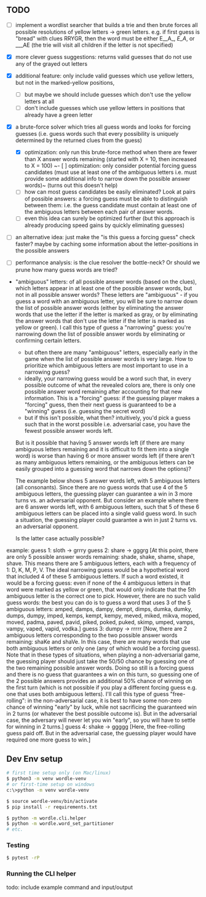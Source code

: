 ## TODO
- [ ] implement a wordlist searcher that builds a trie and then brute forces all possible resolutions of yellow letters -> green letters. e.g. if first guess is "bread" with clues RRYGR, then the word must be either E__A_, _E_A_, or ___AE (the trie will visit all children if the letter is not specified)
- [x] more clever guess suggestions: returns valid guesses that do not use any of the grayed out letters
- [x] additional feature: only include valid guesses which use yellow letters, but not in the marked-yellow positions,
    - [ ] but maybe we should include guesses which don't use the yellow letters at all
    - [ ] don't include guesses which use yellow letters in positions that already have a green letter
- [x] a brute-force solver which tries all guess words and looks for forcing guesses (i.e. guess words such that every possibility is uniquely determined by the returned clues from the guess)
    - [x] optimization: only run this brute-force method when there are fewer than X answer words remaining (started with X = 10, then increased to X = 100)
    ~- [ ] optimization: only consider potential forcing guess candidates (must use at least one of the ambiguous letters i.e. must provide some additional info to narrow down the possible answer words)~ (turns out this doesn't help)
    - [ ] how can most guess candidates be easily eliminated? Look at pairs of possible answers: a forcing guess must be able to distinguish between them: i.e. the guess candidate must contain at least one of the ambiguous letters between each pair of answer words.
    - [ ] even this idea can surely be optimized further (but this approach is already producing speed gains by quickly eliminating guesses)
- [ ] an alternative idea: just make the "is this guess a forcing guess" check faster? maybe by caching some information about the letter-positions in the possible answers
- [ ] performance analysis: is the clue resolver the bottle-neck? Or should we prune how many guess words are tried?


- "ambiguous" letters: of all possible answer words (based on the clues), which letters appear in at least one of the possible answer words, but not in all possible answer words? These letters are "ambiguous" - if you guess a word with an ambiguous letter, you will be sure to narrow down the list of possible answer words (either by eliminating the answer words that use the letter if the letter is marked as gray, or by eliminating the answer words that don't use the letter if the letter is marked as yellow or green). I call this type of guess a "narrowing" guess: you're narrowing down the list of possible answer words by eliminating or confirming certain letters.
    - but often there are many "ambiguous" letters, especially early in the game when the list of possible answer words is very large. How to prioritize which ambiguous letters are most important to use in a narrowing guess?
    - ideally, your narrowing guess would be a word such that, in every possible outcome of what the revealed colors are, there is only one possible answer word remaining after accounting for that new information. This is a "forcing" guess: if the guessing player makes a "forcing" guess, then their next guess is guaranteed to be a "winning" guess (i.e. guessing the secret word)
    - but if this isn't possible, what then? intuitively, you'd pick a guess such that in the worst possible i.e. adversarial case, you have the fewest possible answer words left.

    But is it possible that having 5 answer words left (if there are many ambiguous letters remaining and it is difficult to fit them into a single word) is worse than having 6 or more answer words left (if there aren't as many ambiguous letters remaining, or the ambiguous letters can be easily grouped into a guessing word that narrows down the options)?

    The example below shows 5 answer words left, with 5 ambiguous letters (all consonants). Since there are no guess words that use 4 of the 5 ambiguous letters, the guessing player can guarantee a win in 3 more turns vs. an adversarial opponent.
    But consider an example where there are 6 answer words left, with 6 ambiguous letters, such that 5 of these 6 ambiguous letters can be placed into a single valid guess word. In such a situation, the guessing player could guarantee a win in just 2 turns vs. an adversarial opponent.

    Is the latter case actually possible?

example:
guess 1: sloth -> grrry
guess 2: share -> gggrg
    [At this point, there are only 5 possible answer words remaining: shade, shake, shame, shape, shave. This means there are 5 ambiguous letters, each with a frequency of 1: D, K, M, P, V. The ideal narrowing guess would be a hypothetical word that included 4 of these 5 ambiguous letters. If such a word existed, it would be a forcing guess: even if none of the 4 ambiguous letters in that word were marked as yellow or green, that would only indicate that the 5th ambiguous letter is the correct one to pick. However, there are no such valid guess words: the best you can do is to guess a word that uses 3 of the 5 ambiguous letters: amped, damps, dampy, dempt, dimps, dumka, dumky, dumps, dumpy, imped, kemps, kempt, kempy, meved, miked, mikva, moped, moved, padma, paved, pavid, piked, poked, puked, skimp, umped, vamps, vampy, vaped, vapid, vodka.]
guess 3: dumpy -> rrrrr
    [Now, there are 2 ambiguous letters corresponding to the two possible answer words remaining: shaKe and shaVe. In this case, there are many words that use both ambiguous letters or only one (any of which would be a forcing guess). Note that in these types of situations, when playing a non-adversarial game, the guessing player should just take the 50/50 chance by guessing one of the two remaining possible answer words. Doing so still is a forcing guess and there is no guess that guarantees a win on this turn, so guessing one of the 2 possible answers provides an additional 50% chance of winning on the first turn (which is not possible if you play a different forcing guess e.g. one that uses both ambiguous letters). I'll call this type of guess "free-rolling": in the non-adversarial case, it is best to have some non-zero chance of winning "early" by luck, while not sacrificing the guaranteed win in 2 turns (or whatever the best possible outcome is). But in the adversarial case, the adversary will never let you win "early", so you will have to settle for winning in 2 turns.]
guess 4: shake -> ggggg
    [Here, the free-rolling guess paid off. But in the adversarial case, the guessing player would have required one more guess to win.]

## Dev Env setup
```bash
# first time setup only (on Mac/linux)
$ python3 -m venv wordle-venv
# or first-time setup on windows
c:\>python -m venv wordle-venv

$ source wordle-venv/bin/activate
$ pip install -r requirements.txt

$ python -m wordle.cli.helper
$ python -m wordle.word_set_partitioner
# etc.
```

### Testing
```bash
$ pytest -rP
```

### Running the CLI helper
todo: include example command and input/output